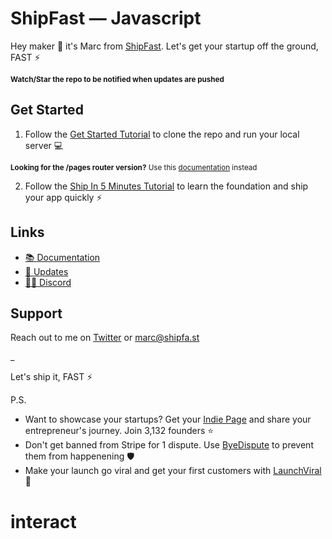 # ShipFast — Javascript

Hey maker 👋 it's Marc from [ShipFast](https://shipfa.st/docs). Let's get your startup off the ground, FAST ⚡️

<sub>**Watch/Star the repo to be notified when updates are pushed**</sub>

## Get Started

1. Follow the [Get Started Tutorial](https://shipfa.st/docs) to clone the repo and run your local server 💻

<sub>**Looking for the /pages router version?** Use this [documentation](https://shipfa.st/docs-old) instead</sub>

2. Follow the [Ship In 5 Minutes Tutorial](https://shipfa.st/docs/tutorials/ship-in-5-minutes) to learn the foundation and ship your app quickly ⚡️

## Links

- [📚 Documentation](https://shipfa.st/docs)
- [📣 Updates](https://shipfast.beehiiv.com/)
- [🧑‍💻 Discord](https://shipfa.st/dashboard)

## Support

Reach out to me on [Twitter](https://twitter.com/marc_louvion) or marc@shipfa.st

\_

Let's ship it, FAST ⚡️

P.S.

- Want to showcase your startups? Get your [Indie Page](https://indiepa.ge?ref=shipfast_readme) and share your entrepreneur's journey. Join 3,132 founders ⭐️
- Don't get banned from Stripe for 1 dispute. Use [ByeDispute](https://byedispute.com/?ref=shipfast_readme) to prevent them from happenening 🛡️
- Make your launch go viral and get your first customers with [LaunchViral](https://launchvir.al/?ref=shipfast_readme) 🚀
# interact
